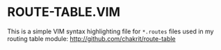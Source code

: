 
# ROUTE-TABLE.VIM

This is a simple VIM syntax highlighting file for `*.routes` files used in my routing
table module: http://github.com/chakrit/route-table

